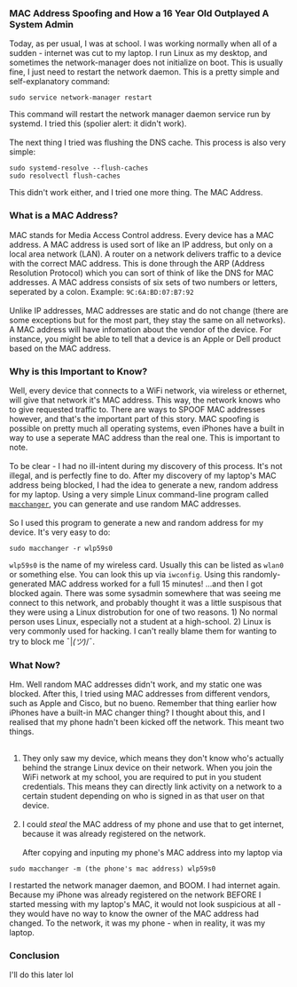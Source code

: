 ### MAC Address Spoofing and How a 16 Year Old Outplayed A System Admin

Today, as per usual, I was at school. I was working normally when all of a sudden - internet was cut to my laptop. I run Linux as my desktop, and sometimes the network-manager does not initialize on boot. This is usually fine, I just need to restart the network daemon. This is a pretty simple and self-explanatory command:
```
sudo service network-manager restart
```
This command will restart the network manager daemon service run by systemd. I tried this (spolier alert: it didn't work). 
<br /><br />
The next thing I tried was flushing the DNS cache. This process is also very simple:
```
sudo systemd-resolve --flush-caches
sudo resolvectl flush-caches
```
This didn't work either, and I tried one more thing. The MAC Address.

### What is a MAC Address?

MAC stands for Media Access Control address. Every device has a MAC address. A MAC address is used sort of like an IP address, but only on a local area network (LAN). A router on a network delivers traffic to a device with the correct MAC address. This is done through the ARP (Address Resolution Protocol) which you can sort of think of like the DNS for MAC addresses. A MAC address consists of six sets of two numbers or letters, seperated by a colon. Example: `9C:6A:BD:07:B7:92`
<br /><br />
Unlike IP addresses, MAC addresses are static and do not change (there are some exceptions but for the most part, they stay the same on all networks). A MAC address will have infomation about the vendor of the device. For instance, you might be able to tell that a device is an Apple or Dell product based on the MAC address.

### Why is this Important to Know?

Well, every device that connects to a WiFi network, via wireless or ethernet, will give that network it's MAC address. This way, the network knows who to give requested traffic to. There are ways to SPOOF MAC addresses however, and that's the important part of this story. MAC spoofing is possible on pretty much all operating systems, even iPhones have a built in way to use a seperate MAC address than the real one. This is important to note.
<br /><br />
To be clear - I had no ill-intent during my discovery of this process. It's not illegal, and is perfectly fine to do. After my discovery of my laptop's MAC address being blocked, I had the idea to generate a new, random address for my laptop. Using a very simple Linux command-line program called [`macchanger`](https://github.com/alobbs/macchanger), you can generate and use random MAC addresses. 
<br /><br />
So I used this program to generate a new and random address for my device. It's very easy to do:
```
sudo macchanger -r wlp59s0
```
`wlp59s0` is the name of my wireless card. Usually this can be listed as `wlan0` or something else. You can look this up via `iwconfig`. Using this randomly-generated MAC address worked for a full 15 minutes! ...and then I got blocked again. There was some sysadmin somewhere that was seeing me connect to this network, and probably thought it was a little suspisous that they were using a Linux distrobution for one of two reasons. 1) No normal person uses Linux, especially not a student at a high-school. 2) Linux is very commonly used for hacking. I can't really blame them for wanting to try to block me ¯|_(ツ)_/¯.

### What Now?

Hm. Well random MAC addresses didn't work, and my static one was blocked. After this, I tried using MAC addresses from different vendors, such as Apple and Cisco, but no bueno. Remember that thing earlier how iPhones have a built-in MAC changer thing? I thought about this, and I realised that my phone hadn't been kicked off the network. This meant two things. 
<br /><br />
1) They only saw my device, which means they don't know who's actually behind the strange Linux device on their network. When you join the WiFi network at my school, you are required to put in you student credentials. This means they can directly link activity on a network to a certain student depending on who is signed in as that user on that device. 
<br /><br />
2) I could *steal* the MAC address of my phone and use that to get internet, because it was already registered on the network. 
<br /><br />
After copying and inputing my phone's MAC address into my laptop via
```
sudo macchanger -m (the phone's mac address) wlp59s0
```
I restarted the network manager daemon, and BOOM. I had internet again. Because my iPhone was already registered on the network BEFORE I started messing with my laptop's MAC, it would not look suspicious at all - they would have no way to know the owner of the MAC address had changed. To the network, it was my phone - when in reality, it was my laptop.

### Conclusion

I'll do this later lol

